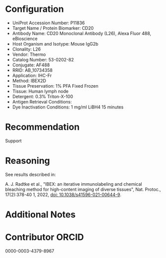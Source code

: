 # Configuration

* UniProt Accession Number: P11836
* Target Name / Protein Biomarker: CD20
* Antibody Name: CD20 Monoclonal Antibody (L26), Alexa Fluor 488, eBioscience
* Host Organism and Isotype: Mouse IgG2b
* Clonality: L26
* Vendor: Thermo
* Catalog Number: 53-0202-82
* Conjugate: AF488
* RRID: AB_10734358
* Application: IHC-Fr
* Method: IBEX2D
* Tissue Preservation: 1% PFA Fixed Frozen
* Tissue: Human lymph node
* Detergent: 0.3% Triton-X-100
* Antigen Retrieval Conditions:
* Dye Inactivation Conditions: 1 mg/ml LiBH4 15 minutes

# Recommendation
Support

# Reasoning

See results described in:

A. J. Radtke et al., "IBEX: an iterative immunolabeling and chemical bleaching
 method for high-content imaging of diverse tissues", Nat. Protoc., 17(2):378-40
1, 2022, [doi: 10.1038/s41596-021-00644-9](https://www.nature.com/articles/s41596-021-00644-9).

# Additional Notes

# Contributor ORCID

0000-0003-4379-8967
